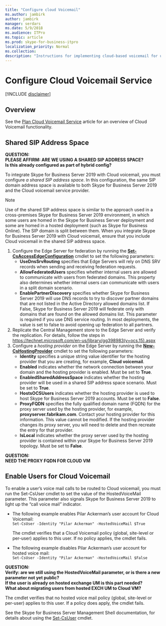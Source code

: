 ```yaml
---
title: "Configure cloud Voicemail"
ms.author: jambirk
author: jambirk
manager: serdars
ms.date: 5/9/2018
ms.audience: ITPro
ms.topic: article
ms.prod: skype-for-business-itpro
localization_priority: Normal
ms.collection: 
description: "Instructions for implementing cloud-based voicemail for users homed Skype for Business Server."
---
```


# Configure Cloud Voicemail Service
<!-- PM Roy Kunz  -->

[!INCLUDE [disclaimer](../disclaimer.md)]

## Overview 
See the [Plan Cloud Voicemail Service](plan-cloud-voicemail.md) article for an overview of Cloud Voicemail functionality.
 <!--See [Set up Phone System voicemail](https://support.office.com/en-us/article/Set-up-Phone-System-voicemail-Admin-help-9c590873-b014-4df3-9e27-1bb97322a79d?ui=en-US&rs=en-US&ad=US) for example. -->

## Shared SIP Address Space
<!--https://technet.microsoft.com/en-us/library/gg398067(v=ocs.15).aspx#Shared SIP Address Space -->

**QUESTION:<BR> PLEASE AFFIRM: ARE WE USING A SHARED SIP ADDRESS SPACE? <BR> Is this already configured as part of hybrid config?**

To integrate Skype for Business Server 2019 with  Cloud voicemail, you must configure _a shared SIP address space_. In this configuration, the same SIP domain address space is available to both Skype for Business Server 2019 and the  Cloud voicemail service provider.

>[!NOTE]
> Use of the shared SIP address space is similar to the approach used in a cross-premises Skype for Business Server 2019 environment, in which some users are homed in the Skype for Business Server deployment and some are homed in a hosted deployment (such as Skype for Business Online). The SIP domain is split between them. When you integrate Skype for Business Server 2019 with  Cloud voicemail, ensure that you include  Cloud voicemail in the shared SIP address space. 

1. Configure the Edge Server for federation by running the **[Set-CsAccessEdgeConfiguration](https://docs.microsoft.com/en-us/powershell/module/skype/set-csaccessedgeconfiguration?view=skype-ps)** cmdlet to set the following parameters:
    - **UseDnsSrvRouting** specifies that Edge Servers will rely on DNS SRV records when sending and receiving federation requests.
    - **AllowFederatedUsers** specifies whether internal users are allowed to communicate with users from federated domains. This property also determines whether internal users can communicate with users in a split domain scenario.
    - **EnablePartnerDiscovery** specifies whether Skype for Business Server 2019 will use DNS records to try to discover partner domains that are not listed in the Active Directory allowed domains list. If False, Skype for Business Server 2019 will federate only with domains that are found on the allowed domains list. This parameter is required if you use DNS service routing. In most deployments, the value is set to false to avoid opening up federation to all partners.
2. Replicate the Central Management store to the Edge Server and verify the replication. For details, follow the steps in https://technet.microsoft.com/en-us/library/gg398983(v=ocs.15).aspx 
3. Configure a _hosting provider_ on the Edge Server by running the **[New-CsHostingProvider](https://docs.microsoft.com/en-us/powershell/module/skype/new-cshostingprovider?view=skype-ps)** cmdlet to set the following parameters:
    - **Identity** specifies a unique string value identifier for the hosting provider that you are creating, for example, **Cloud voicemail**.
    - **Enabled** indicates whether the network connection between your domain and the hosting provider is enabled. Must be set to **True**.
    - **EnabledSharedAddressSpace** indicates whether the hosting provider will be used in a shared SIP address space scenario. Must be set to **True**.
    - **HostsOCSUsers** indicates whether the hosting provider is used to host Skype for Business Server 2019 accounts. Must be set to **False**.
    - **ProxyFQDN** specifies the fully qualified domain name (FQDN) for the proxy server used by the hosting provider, for example, **proxyserver<span></span>.fabrikam.com**. Contact your hosting provider for this information. This value cannot be modified. If the hosting provider changes its proxy server, you will need to delete and then recreate the entry for that provider.
     - **IsLocal** indicates whether the proxy server used by the hosting provider is contained within your Skype for Business Server 2019 topology. Must be set to **False**.

**QUESTION:<BR> NEED THE PROXY FQDN FOR  CLOUD VM**

## Enable Users for Cloud Voicemail

To enable a user’s voice mail calls to be routed to  Cloud voicemail, you must run the Set-CsUser cmdlet to set the value of the HostedVoiceMail parameter. This parameter also signals Skype for Business Server 2019 to light up the “call voice mail” indicator.

- The following example enables Pilar Ackerman’s user account for Cloud Voicemail: \
     `Set-CsUser -Identity "Pilar Ackerman" -HostedVoiceMail $True`

    The cmdlet verifies that a Cloud Voicemail policy (global, site-level or per-user) applies to this user. If no policy applies, the cmdlet fails.
- The following example disables Pilar Ackerman’s user account for hosted voice mail:  \
    `Set-CsUser -Identity "Pilar Ackerman" -HostedVoiceMail $False`

**QUESTION:<BR> Verify: are we still using the HostedVoiceMail parameter, or is there a new parameter not yet public?<br> If the user is already on hosted exchange UM is this part needed?<br> What about migrating users from hosted EXCH UM to Cloud VM?**

The cmdlet verifies that no hosted voice mail policy (global, site-level or per-user) applies to this user. If a policy does apply, the cmdlet fails.

See the Skype for Business Server Management Shell documentation, for details about using the [Set-CsUser](https://docs.microsoft.com/en-us/powershell/module/skype/set-csuser?view=skype-ps) cmdlet.
